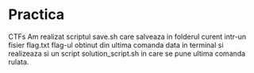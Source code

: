 # Practica
CTFs
Am realizat scriptul save.sh care salveaza in folderul curent intr-un fisier flag.txt flag-ul obtinut din ultima comanda data in terminal si realizeaza si un script solution_script.sh in care se pune ultima comanda rulata.